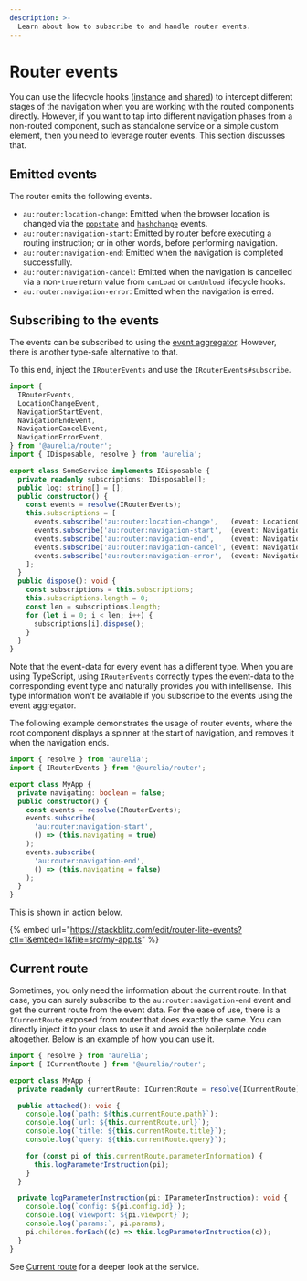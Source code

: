 ```yaml
---
description: >-
  Learn about how to subscribe to and handle router events.
---
```


# Router events

You can use the lifecycle hooks ([instance](./routing-lifecycle.md) and [shared](./router-hooks.md)) to intercept different stages of the navigation when you are working with the routed components directly.
However, if you want to tap into different navigation phases from a non-routed component, such as standalone service or a simple custom element, then you need to leverage router events.
This section discusses that.

## Emitted events

The router emits the following events.

- `au:router:location-change`: Emitted when the browser location is changed via the [`popstate`](https://developer.mozilla.org/en-US/docs/Web/API/Window/popstate_event) and [`hashchange`](https://developer.mozilla.org/en-US/docs/Web/API/Window/hashchange_event) events.
- `au:router:navigation-start`: Emitted by router before executing a routing instruction; or in other words, before performing navigation.
- `au:router:navigation-end`: Emitted when the navigation is completed successfully.
- `au:router:navigation-cancel`: Emitted when the navigation is cancelled via a non-`true` return value from `canLoad` or `canUnload` lifecycle hooks.
- `au:router:navigation-error`: Emitted when the navigation is erred.

## Subscribing to the events

The events can be subscribed to using the [event aggregator](../aurelia-packages/event-aggregator.md).
However, there is another type-safe alternative to that.

To this end, inject the `IRouterEvents` and use the `IRouterEvents#subscribe`.

```typescript
import {
  IRouterEvents,
  LocationChangeEvent,
  NavigationStartEvent,
  NavigationEndEvent,
  NavigationCancelEvent,
  NavigationErrorEvent,
} from '@aurelia/router';
import { IDisposable, resolve } from 'aurelia';

export class SomeService implements IDisposable {
  private readonly subscriptions: IDisposable[];
  public log: string[] = [];
  public constructor() {
    const events = resolve(IRouterEvents);
    this.subscriptions = [
      events.subscribe('au:router:location-change',   (event: LocationChangeEvent)   => { /* handle event */ }),
      events.subscribe('au:router:navigation-start',  (event: NavigationStartEvent)  => { /* handle event */ }),
      events.subscribe('au:router:navigation-end',    (event: NavigationEndEvent)    => { /* handle event */ }),
      events.subscribe('au:router:navigation-cancel', (event: NavigationCancelEvent) => { /* handle event */ }),
      events.subscribe('au:router:navigation-error',  (event: NavigationErrorEvent)  => { /* handle event */ }),
    ];
  }
  public dispose(): void {
    const subscriptions = this.subscriptions;
    this.subscriptions.length = 0;
    const len = subscriptions.length;
    for (let i = 0; i < len; i++) {
      subscriptions[i].dispose();
    }
  }
}
```

Note that the event-data for every event has a different type.
When you are using TypeScript, using `IRouterEvents` correctly types the event-data to the corresponding event type and naturally provides you with intellisense.
This type information won't be available if you subscribe to the events using the event aggregator.

The following example demonstrates the usage of router events, where the root component displays a spinner at the start of navigation, and removes it when the navigation ends.

```typescript
import { resolve } from 'aurelia';
import { IRouterEvents } from '@aurelia/router';

export class MyApp {
  private navigating: boolean = false;
  public constructor() {
    const events = resolve(IRouterEvents);
    events.subscribe(
      'au:router:navigation-start',
      () => (this.navigating = true)
    );
    events.subscribe(
      'au:router:navigation-end',
      () => (this.navigating = false)
    );
  }
}
```

This is shown in action below.

{% embed url="https://stackblitz.com/edit/router-lite-events?ctl=1&embed=1&file=src/my-app.ts" %}

## Current route

Sometimes, you only need the information about the current route.
In that case, you can surely subscribe to the `au:router:navigation-end` event and get the current route from the event data.
For the ease of use, there is a `ICurrentRoute` exposed from router that does exactly the same.
You can directly inject it to your class to use it and avoid the boilerplate code altogether.
Below is an example of how you can use it.

```typescript
import { resolve } from 'aurelia';
import { ICurrentRoute } from '@aurelia/router';

export class MyApp {
  private readonly currentRoute: ICurrentRoute = resolve(ICurrentRoute);

  public attached(): void {
    console.log(`path: ${this.currentRoute.path}`);
    console.log(`url: ${this.currentRoute.url}`);
    console.log(`title: ${this.currentRoute.title}`);
    console.log(`query: ${this.currentRoute.query}`);

    for (const pi of this.currentRoute.parameterInformation) {
      this.logParameterInstruction(pi);
    }
  }

  private logParameterInstruction(pi: IParameterInstruction): void {
    console.log(`config: ${pi.config.id}`);
    console.log(`viewport: ${pi.viewport}`);
    console.log(`params:`, pi.params);
    pi.children.forEach((c) => this.logParameterInstruction(c));
  }
}
```

See [Current route](./current-route.md) for a deeper look at the service.
